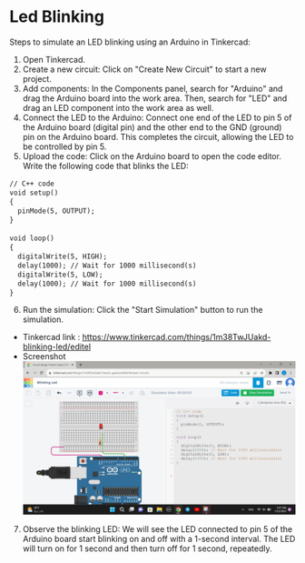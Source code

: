 # Led Blinking
Steps to simulate an LED blinking using an Arduino in Tinkercad:
1. Open Tinkercad.
2. Create a new circuit: Click on "Create New Circuit" to start a new project.
3. Add components: In the Components panel, search for "Arduino" and drag the Arduino board into the work area. Then, search for "LED" and drag an LED component into the work area as well.
4. Connect the LED to the Arduino: Connect one end of the LED to pin 5 of the Arduino board (digital pin) and the other end to the GND (ground) pin on the Arduino board. This completes the circuit, allowing the LED to be controlled by pin 5.
5. Upload the code: Click on the Arduino board to open the code editor. Write the following code that blinks the LED:
```
// C++ code
void setup()
{
  pinMode(5, OUTPUT);
}

void loop()
{
  digitalWrite(5, HIGH);
  delay(1000); // Wait for 1000 millisecond(s)
  digitalWrite(5, LOW);
  delay(1000); // Wait for 1000 millisecond(s)
}
```
6. Run the simulation: Click the "Start Simulation" button to run the simulation.
- Tinkercad link : https://www.tinkercad.com/things/1m38TwJUakd-blinking-led/editel
- Screenshot ![img](https://github.com/LatifahAbuhamamah/Led-Blinking-And-Led-Matrix/blob/main/Led-Screenshot.png)
7. Observe the blinking LED: We will see the LED connected to pin 5 of the Arduino board start blinking on and off with a 1-second interval. The LED will turn on for 1 second and then turn off for 1 second, repeatedly.



